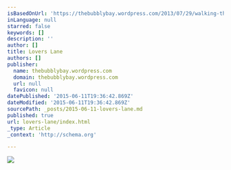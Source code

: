 ```yaml
---
isBasedOnUrl: 'https://thebubblybay.wordpress.com/2013/07/29/walking-the-lovers-lane-trail-and-wood-line-in-the-presidio-national-park/'
inLanguage: null
starred: false
keywords: []
description: ''
author: []
title: Lovers Lane
authors: []
publisher:
  name: thebubblybay.wordpress.com
  domain: thebubblybay.wordpress.com
  url: null
  favicon: null
datePublished: '2015-06-11T19:36:42.869Z'
dateModified: '2015-06-11T19:36:42.869Z'
sourcePath: _posts/2015-06-11-lovers-lane.md
published: true
url: lovers-lane/index.html
_type: Article
_context: 'http://schema.org'

---
```

![](https://i2.wp.com/thebubblybay.com/wp-content/uploads/2013/july/lovers_lane_wood_line/lovers_lane_wood_line01.jpg)